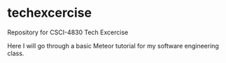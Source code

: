 # techexcercise
Repository for CSCI-4830 Tech Excercise

Here I will go through a basic Meteor tutorial for my software engineering class.
